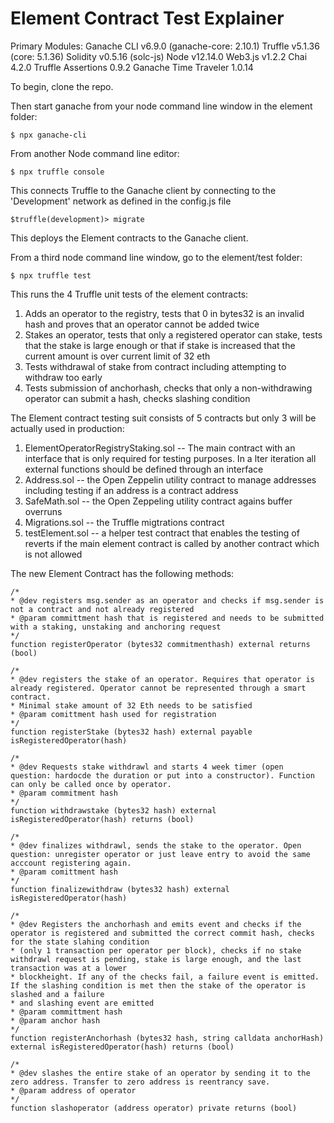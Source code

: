 # Element Contract Test Explainer

Primary Modules:
Ganache CLI v6.9.0 (ganache-core: 2.10.1)
Truffle v5.1.36 (core: 5.1.36)
Solidity v0.5.16 (solc-js)
Node v12.14.0
Web3.js v1.2.2
Chai 4.2.0
Truffle Assertions 0.9.2
Ganache Time Traveler 1.0.14

To begin, clone the repo.

Then start ganache from your node command line window in the element folder:
```
$ npx ganache-cli
```
From another Node command line editor:
```
$ npx truffle console
```
This connects Truffle to the Ganache client by connecting to the 'Development' network as defined in the config.js file

```
$truffle(development)> migrate
```
This deploys the Element contracts to the Ganache client.

From a third node command line window, go to the element/test folder:

```
$ npx truffle test
```
This runs the 4 Truffle unit tests of the element contracts:
1. Adds an operator to the registry, tests that 0 in bytes32 is an invalid hash and proves that an operator cannot be added twice
2. Stakes an operator, tests that only a registered operator can stake, tests that the stake is large enough or that if stake is increased that the current amount is over current limit of 32 eth
3. Tests withdrawal of stake from contract including attempting to withdraw too early
4. Tests submission of anchorhash, checks that only a non-withdrawing operator can submit a hash, checks slashing condition

The Element contract testing suit consists of 5 contracts but only 3 will be actually used in production:
1. ElementOperatorRegistryStaking.sol -- The main contract with an interface that is only required for testing purposes. In a lter iteration all external functions should be defined through an interface
2. Address.sol -- the Open Zeppelin utility contract to manage addresses including testing if an address is a contract address
3. SafeMath.sol -- the Open Zeppeling utility contract agains buffer overruns
4. Migrations.sol -- the Truffle migtrations contract
5. testElement.sol -- a helper test contract that enables the testing of reverts if the main element contract is called by another contract which is not allowed

The new Element Contract has the following methods:
```
/*
* @dev registers msg.sender as an operator and checks if msg.sender is not a contract and not already registered
* @param committment hash that is registered and needs to be submitted with a staking, unstaking and anchoring request
*/
function registerOperator (bytes32 commitmenthash) external returns (bool)

/*
* @dev registers the stake of an operator. Requires that operator is already registered. Operator cannot be represented through a smart contract.
* Minimal stake amount of 32 Eth needs to be satisfied
* @param comittment hash used for registration
*/
function registerStake (bytes32 hash) external payable isRegisteredOperator(hash)

/*
* @dev Requests stake withdrawl and starts 4 week timer (open question: hardocde the duration or put into a constructor). Function can only be called once by operator.
* @param commitment hash
*/
function withdrawstake (bytes32 hash) external isRegisteredOperator(hash) returns (bool)

/*
* @dev finalizes withdrawl, sends the stake to the operator. Open question: unregister operator or just leave entry to avoid the same acccount registering again.
* @param comittment hash
*/
function finalizewithdraw (bytes32 hash) external isRegisteredOperator(hash)

/*
* @dev Registers the anchorhash and emits event and checks if the operator is registered and submitted the correct commit hash, checks for the state slahing condition
* (only 1 transaction per operator per block), checks if no stake withdrawl request is pending, stake is large enough, and the last transaction was at a lower
* blockheight. If any of the checks fail, a failure event is emitted. If the slashing condition is met then the stake of the operator is slashed and a failure
* and slashing event are emitted
* @param committment hash
* @param anchor hash
*/
function registerAnchorhash (bytes32 hash, string calldata anchorHash) external isRegisteredOperator(hash) returns (bool)

/*
* @dev slashes the entire stake of an operator by sending it to the zero address. Transfer to zero address is reentrancy save.
* @param address of operator
*/
function slashoperator (address operator) private returns (bool)
```
